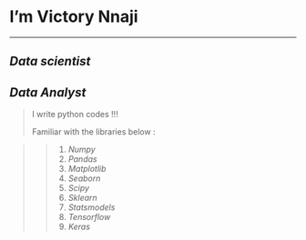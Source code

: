 # I’m Victory Nnaji
---
## ***Data scientist***

## ***Data Analyst***

 > I write python codes !!!
 > 
 > Familiar with the libraries below :

>> 1. *Numpy*
>> 2. *Pandas*
>> 3. *Matplotlib*
>> 4. *Seaborn*
>> 5. *Scipy*
>> 6. *Sklearn*
>> 7. *Statsmodels*
>> 8. *Tensorflow*
>> 9. *Keras*
 


<!---
Vic3sax/Vic3sax is a ✨ special ✨ repository because its `README.md` (this file) appears on your GitHub profile.
You can click the Preview link to take a look at your changes.
--->
